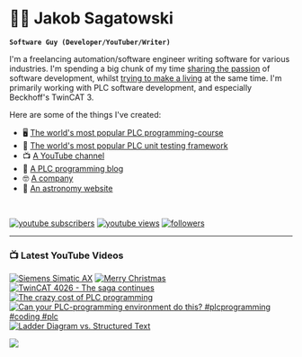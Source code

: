 # 🌌🔭 Jakob Sagatowski

**`Software Guy (Developer/YouTuber/Writer)`**

I'm a freelancing automation/software engineer writing software for various industries. I'm spending a big chunk of my time [sharing the passion](https://youtube.com/JakobSagatowski) of software development, whilst [trying to make a living](https://www.sagatowski.com) at the same time. I'm primarily working with PLC software development, and especially Beckhoff's TwinCAT 3.

Here are some of the things I've created:  
- 🖥 [The world's most popular PLC programming-course](https://www.youtube.com/playlist?list=PLimaF0nZKYHz3I3kFP4myaAYjmYk1SowO)  
- 💾 [The world's most popular PLC unit testing framework](https://www.github.com/tcunit)  
- 📺 [A YouTube channel](https://youtube.com/JakobSagatowski)  
- 📰 [A PLC programming blog](https://www.alltwincat.com)  
- 🤓 [A company](https://www.sagatowski.com)  
- 🌌 [An astronomy website](https://www.nineplanets.se)  

<br/>

   <p align="left">
      <a href="https://www.youtube.com/c/JakobSagatowski?sub_confirmation=1">
         <img alt="youtube subscribers" title="Subscribe to my YouTube channel" src="https://custom-icon-badges.demolab.com/youtube/channel/subscribers/UCZky2XGaaEyP2p1eckbWZjQ?color=%23E05D44&label=SUBSCRIBE&logo=video&logoColor=white&style=for-the-badge&labelColor=CE4630"/></a> 
      <a href="https://www.youtube.com/JakobSagatowski">
         <img alt="youtube views" title="YouTube views" src="https://custom-icon-badges.demolab.com/youtube/channel/views/UCZky2XGaaEyP2p1eckbWZjQ?color=%23E1AD0E&logo=eye&logoColor=white&style=for-the-badge&labelColor=C79600"/></a> 
      <a href="https://github.com/sagatowski?tab=followers">
         <img alt="followers" title="Follow me on GitHub" src="https://custom-icon-badges.demolab.com/github/followers/Sagatowski?color=236ad3&labelColor=1155ba&style=for-the-badge&logo=person-add&label=Follow&logoColor=white"/></a>
   </p>

---

### 📺 Latest YouTube Videos

<!-- BEGIN YOUTUBE-CARDS -->
[![Siemens Simatic AX](https://ytcards.demolab.com/?id=WeJxPuUkWjc&title=Siemens+Simatic+AX&lang=en&timestamp=1706681423&background_color=%230d1117&title_color=%23ffffff&stats_color=%23dedede&max_title_lines=1&width=250&border_radius=5&duration=527 "Siemens Simatic AX")](https://www.youtube.com/watch?v=WeJxPuUkWjc)
[![Merry Christmas](https://ytcards.demolab.com/?id=4aGEuHSz1Ac&title=Merry+Christmas&lang=en&timestamp=1703150993&background_color=%230d1117&title_color=%23ffffff&stats_color=%23dedede&max_title_lines=1&width=250&border_radius=5&duration=295 "Merry Christmas")](https://www.youtube.com/watch?v=4aGEuHSz1Ac)
[![TwinCAT 4026 - The saga continues](https://ytcards.demolab.com/?id=ZFiKuGVhDQQ&title=TwinCAT+4026+-+The+saga+continues&lang=en&timestamp=1702882338&background_color=%230d1117&title_color=%23ffffff&stats_color=%23dedede&max_title_lines=1&width=250&border_radius=5&duration=1550 "TwinCAT 4026 - The saga continues")](https://www.youtube.com/watch?v=ZFiKuGVhDQQ)
[![The crazy cost of PLC programming](https://ytcards.demolab.com/?id=3gdqUKofMZ4&title=The+crazy+cost+of+PLC+programming&lang=en&timestamp=1699596578&background_color=%230d1117&title_color=%23ffffff&stats_color=%23dedede&max_title_lines=1&width=250&border_radius=5&duration=432 "The crazy cost of PLC programming")](https://www.youtube.com/watch?v=3gdqUKofMZ4)
[![Can your PLC-programming environment do this? #plcprogramming #coding #plc](https://ytcards.demolab.com/?id=ydptSEs-DEw&title=Can+your+PLC-programming+environment+do+this%3F+%23plcprogramming+%23coding+%23plc&lang=en&timestamp=1699206806&background_color=%230d1117&title_color=%23ffffff&stats_color=%23dedede&max_title_lines=1&width=250&border_radius=5&duration=20 "Can your PLC-programming environment do this? #plcprogramming #coding #plc")](https://www.youtube.com/watch?v=ydptSEs-DEw)
[![Ladder Diagram vs. Structured Text](https://ytcards.demolab.com/?id=POtUCRna3jw&title=Ladder+Diagram+vs.+Structured+Text&lang=en&timestamp=1698121677&background_color=%230d1117&title_color=%23ffffff&stats_color=%23dedede&max_title_lines=1&width=250&border_radius=5&duration=570 "Ladder Diagram vs. Structured Text")](https://www.youtube.com/watch?v=POtUCRna3jw)
<!-- END YOUTUBE-CARDS -->

[<img src="https://custom-icon-badges.demolab.com/badge/-Subscribe%20For%20More-red?style=for-the-badge&logo=video&logoColor=white"/>](https://www.youtube.com/c/JakobSagatowski?sub_confirmation=1)